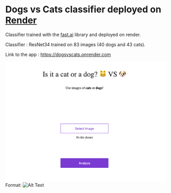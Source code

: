 # Dogs vs Cats classifier deployed on [Render](https://render.com) 

Classifier trained with the [fast.ai](https://github.com/fastai/fastai) library and deployed on render. 

Classifier : ResNet34 trained on 83 images (40 dogs and 43 cats).

Link to the app : https://dogsvscats.onrender.com

![Website](/website.png)
Format: ![Alt Text](url)


